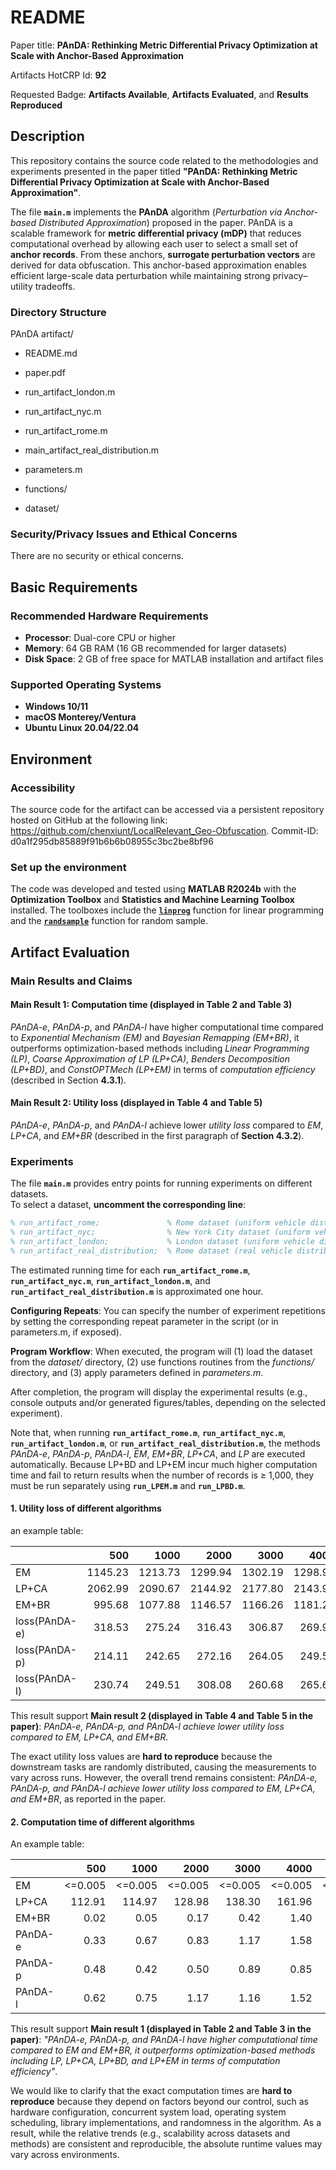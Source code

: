 # README 

Paper title: **PAnDA: Rethinking Metric Differential Privacy Optimization at Scale with Anchor-Based Approximation**

Artifacts HotCRP Id: **92**

Requested Badge: **Artifacts Available**, **Artifacts Evaluated**, and **Results Reproduced**

## Description
This repository contains the source code related to the methodologies and experiments presented in the paper titled **"PAnDA: Rethinking Metric Differential Privacy Optimization at Scale with Anchor-Based Approximation"**. 

The file **`main.m`** implements the **PAnDA** algorithm (*Perturbation via Anchor-based Distributed Approximation*) proposed in the paper. PAnDA is a scalable framework for **metric differential privacy (mDP)** that reduces computational overhead by allowing each user to select a small set of **anchor records**. From these anchors, **surrogate perturbation vectors** are derived for data obfuscation. This anchor-based approximation enables efficient large-scale data perturbation while maintaining strong privacy–utility tradeoffs.

### Directory Structure
PAnDA artifact/
* README.md 

* paper.pdf 

* run_artifact_london.m 

* run_artifact_nyc.m 

* run_artifact_rome.m 

* main_artifact_real_distribution.m

* parameters.m 

* functions/ 

* dataset/ 



### Security/Privacy Issues and Ethical Concerns
There are no security or ethical concerns.

## Basic Requirements
### **Recommended Hardware Requirements**
- **Processor**: Dual-core CPU or higher
- **Memory**: 64 GB RAM (16 GB recommended for larger datasets)
- **Disk Space**: 2 GB of free space for MATLAB installation and artifact files

### **Supported Operating Systems**
- **Windows 10/11**
- **macOS Monterey/Ventura**
- **Ubuntu Linux 20.04/22.04**

## Environment 

### Accessibility
The source code for the artifact can be accessed via a persistent repository hosted on GitHub at the following link: https://github.com/chenxiunt/LocalRelevant_Geo-Obfuscation.
Commit-ID: d0a1f295db85889f91b6b6b08955c3bc2be8bf96

### Set up the environment
The code was developed and tested using **MATLAB R2024b** with the **Optimization Toolbox** and **Statistics and Machine Learning Toolbox** installed. The toolboxes include the [**`linprog`**](https://www.mathworks.com/help/optim/ug/linprog.html) function for linear programming and the [**`randsample`**](https://www.mathworks.com/help/stats/randsample.html) function for random sample.


## Artifact Evaluation
### Main Results and Claims
#### Main Result 1: Computation time (displayed in Table 2 and Table 3)
*PAnDA-e*, *PAnDA-p*, and *PAnDA-l* have higher computational time compared to *Exponential Mechanism (EM)* and *Bayesian Remapping (EM+BR)*, it outperforms optimization-based methods including *Linear Programming (LP)*, *Coarse Approximation of LP (LP+CA)*, *Benders Decomposition (LP+BD)*, and *ConstOPTMech (LP+EM)* in terms of *computation efficiency* (described in Section **4.3.1**). 

#### Main Result 2: Utility loss (displayed in Table 4 and Table 5)
*PAnDA-e*, *PAnDA-p*, and *PAnDA-l* achieve lower *utility loss* compared to *EM*, *LP+CA*, and *EM+BR* (described in the first paragraph of **Section 4.3.2**). 

### Experiments 

The file **`main.m`** provides entry points for running experiments on different datasets.  
To select a dataset, **uncomment the corresponding line**:

```matlab
% run_artifact_rome;               % Rome dataset (uniform vehicle distribution)
% run_artifact_nyc;                % New York City dataset (uniform vehicle distribution)
% run_artifact_london;             % London dataset (uniform vehicle distribution)
% run_artifact_real_distribution;  % Rome dataset (real vehicle distribution)
```
The estimated running time for each **`run_artifact_rome.m`**, **`run_artifact_nyc.m`**, **`run_artifact_london.m`**, and **`run_artifact_real_distribution.m`** is approximated one hour. 

**Configuring Repeats**: You can specify the number of experiment repetitions by setting the corresponding repeat parameter in the script (or in parameters.m, if exposed).

**Program Workflow**: When executed, the program will (1) load the dataset from the *dataset/* directory, (2) use functions routines from the *functions/* directory, and (3) apply parameters defined in *parameters.m*.

After completion, the program will display the experimental results (e.g., console outputs and/or generated figures/tables, depending on the selected experiment).

Note that, when running **`run_artifact_rome.m`**, **`run_artifact_nyc.m`**, **`run_artifact_london.m`**, or **`run_artifact_real_distribution.m`**, the methods *PAnDA-e*, *PAnDA-p*, *PAnDA-l*, *EM*, *EM+BR*, *LP+CA*, and *LP* are executed automatically. Because LP+BD and LP+EM incur much higher computation time and fail to return results when the number of records is ≥ 1,000, they must be run separately using **`run_LPEM.m`** and **`run_LPBD.m`**.

#### 1. Utility loss of different algorithms 
an example table: 

|                     |   500 |  1000 |  2000 |  3000 |  4000 |  5000 |
|---------------------|------:|------:|------:|------:|------:|------:|
| EM                  | 1145.23 | 1213.73 | 1299.94 | 1302.19 | 1298.98 | 1216.03 |
| LP+CA               | 2062.99 | 2090.67 | 2144.92 | 2177.80 | 2143.94 | 2191.52 |
| EM+BR               |  995.68 | 1077.88 | 1146.57 | 1166.26 | 1181.26 | 1096.89 |
| loss(PAnDA-e)       |  318.53 |  275.24 |  316.43 |  306.87 |  269.99 |  183.67 |
| loss(PAnDA-p)       |  214.11 |  242.65 |  272.16 |  264.05 |  249.51 |  208.51 |
| loss(PAnDA-l)       |  230.74 |  249.51 |  308.08 |  260.68 |  265.62 |  274.21 |


This result support **Main result 2 (displayed in Table 4 and Table 5 in the paper)**: *PAnDA-e, PAnDA-p, and PAnDA-l achieve lower utility loss compared to EM, LP+CA, and EM+BR*. 

The exact utility loss values are **hard to reproduce** because the downstream tasks are randomly distributed, causing the measurements to vary across runs. However, the overall trend remains consistent: *PAnDA-e, PAnDA-p, and PAnDA-l achieve lower utility loss compared to EM, LP+CA, and EM+BR*, as reported in the paper.


#### 2. Computation time of different algorithms 
An example table: 

|                     |   500 |  1000 |  2000 |  3000 |  4000 |  5000 |
|---------------------|------:|------:|------:|------:|------:|------:|
| EM                  | <=0.005 | <=0.005 | <=0.005 | <=0.005 | <=0.005 | <=0.005 |
| LP+CA               | 112.91 | 114.97 | 128.98 | 138.30 | 161.96 | 160.45 |
| EM+BR               |   0.02 |   0.05 |   0.17 |   0.42 |   1.40 |   3.15 |
| PAnDA-e             |   0.33 |   0.67 |   0.83 |   1.17 |   1.58 |   1.57 |
| PAnDA-p             |   0.48 |   0.42 |   0.50 |   0.89 |   0.85 |   0.85 |
| PAnDA-l             |   0.62 |   0.75 |   1.17 |   1.16 |   1.52 |   1.30 |


This result support **Main result 1 (displayed in Table 2 and Table 3 in the paper)**: *"PAnDA-e, PAnDA-p, and PAnDA-l have higher computational time compared to EM and EM+BR, it outperforms optimization-based methods including LP, LP+CA, LP+BD, and LP+EM in terms of computation efficiency"*. 

We would like to clarify that the exact computation times are **hard to reproduce** because they depend on factors beyond our control, such as hardware configuration, concurrent system load, operating system scheduling, library implementations, and randomness in the algorithm. As a result, while the relative trends (e.g., scalability across datasets and methods) are consistent and reproducible, the absolute runtime values may vary across environments.


